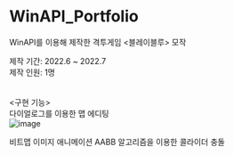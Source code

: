 # WinAPI_Portfolio
WinAPI를 이용해 제작한 격투게임 <블레이블루> 모작

제작 기간: 2022.6 ~ 2022.7  
제작 인원: 1명
<br/><br/><br/>
<구현 기능>  
다이얼로그를 이용한 맵 에디팅  
![image](https://github.com/KimJeeHyung/WinAPI_Portfolio/assets/31695396/af34f8c8-f94e-4413-81c8-c033d47f0626)

비트맵 이미지 애니메이션
AABB 알고리즘을 이용한 콜라이더 충돌

